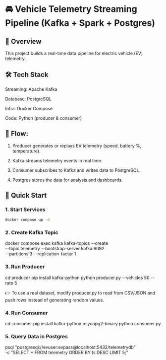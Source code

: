 # 🚘 Vehicle Telemetry Streaming Pipeline (Kafka + Spark + Postgres)
## 📌 Overview

This project builds a real-time data pipeline for electric vehicle (EV) telemetry.
## 🛠️ Tech Stack

Streaming: Apache Kafka

Database: PostgreSQL

Infra: Docker Compose

Code: Python (producer & consumer)

## 📂 Flow:

1. Producer generates or replays EV telemetry (speed, battery %, temperature).

2. Kafka streams telemetry events in real time.

3. Consumer subscribes to Kafka and writes data to PostgreSQL.

4. Postgres stores the data for analysis and dashboards.

## 🚀 Quick Start

### 1. Start Services
```bash
docker compose up -d
```
### 2. Create Kafka Topic
docker compose exec kafka kafka-topics --create \
  --topic telemetry --bootstrap-server kafka:9092 \
  --partitions 3 --replication-factor 1

### 3. Run Producer
cd producer
pip install kafka-python
python producer.py --vehicles 50 --rate 5

👉 To use a real dataset, modify producer.py to read from CSV/JSON and push rows instead of generating random values.

### 4. Run Consumer
cd consumer
pip install kafka-python psycopg2-binary
python consumer.py

### 5. Query Data in Postgres
psql "postgresql://evuser:evpass@localhost:5432/telemetrydb" \
  -c "SELECT * FROM telemetry ORDER BY ts DESC LIMIT 5;"




